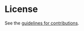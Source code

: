 # License

See the
[guidelines for contributions](https://github.com/buraglio/draft-buraglio-6man-rfc6724-update/blob/main/CONTRIBUTING.md).

